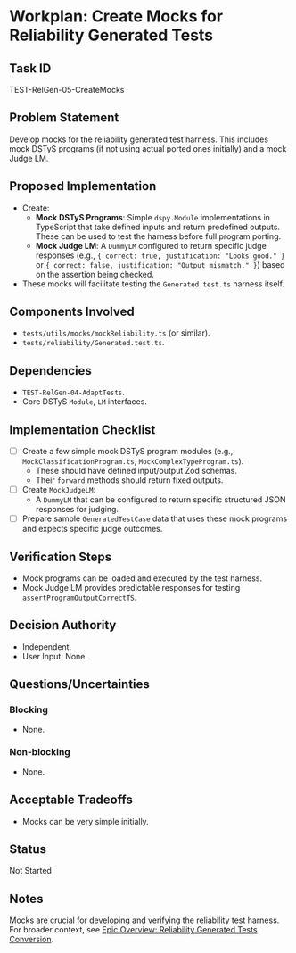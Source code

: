 # Workplan: Create Mocks for Reliability Generated Tests

## Task ID
TEST-RelGen-05-CreateMocks

## Problem Statement
Develop mocks for the reliability generated test harness. This includes mock DSTyS programs (if not using actual ported ones initially) and a mock Judge LM.

## Proposed Implementation
- Create:
    - **Mock DSTyS Programs**: Simple `dspy.Module` implementations in TypeScript that take defined inputs and return predefined outputs. These can be used to test the harness before full program porting.
    - **Mock Judge LM**: A `DummyLM` configured to return specific judge responses (e.g., `{ correct: true, justification: "Looks good." }` or `{ correct: false, justification: "Output mismatch." }`) based on the assertion being checked.
- These mocks will facilitate testing the `Generated.test.ts` harness itself.

## Components Involved
- `tests/utils/mocks/mockReliability.ts` (or similar).
- `tests/reliability/Generated.test.ts`.

## Dependencies
- `TEST-RelGen-04-AdaptTests`.
- Core DSTyS `Module`, `LM` interfaces.

## Implementation Checklist
- [ ] Create a few simple mock DSTyS program modules (e.g., `MockClassificationProgram.ts`, `MockComplexTypeProgram.ts`).
    - These should have defined input/output Zod schemas.
    - Their `forward` methods should return fixed outputs.
- [ ] Create `MockJudgeLM`:
    - A `DummyLM` that can be configured to return specific structured JSON responses for judging.
- [ ] Prepare sample `GeneratedTestCase` data that uses these mock programs and expects specific judge outcomes.

## Verification Steps
- Mock programs can be loaded and executed by the test harness.
- Mock Judge LM provides predictable responses for testing `assertProgramOutputCorrectTS`.

## Decision Authority
- Independent.
- User Input: None.

## Questions/Uncertainties
### Blocking
- None.
### Non-blocking
- None.

## Acceptable Tradeoffs
- Mocks can be very simple initially.

## Status
Not Started

## Notes
Mocks are crucial for developing and verifying the reliability test harness.
For broader context, see [Epic Overview: Reliability Generated Tests Conversion](../../docs/planning/workplans/TEST-ReliabilityGeneratedTests.md).